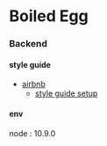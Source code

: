 # Boiled Egg
### Backend


#### style guide
* [airbnb](https://github.com/airbnb/javascript)
    * [style guide setup](https://travishorn.com/setting-up-eslint-on-vs-code-with-airbnb-javascript-style-guide-6eb78a535ba6)
#### env
node : 10.9.0
